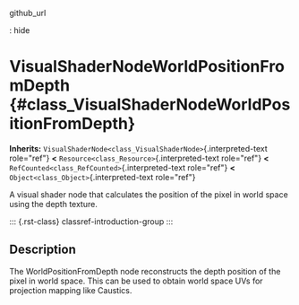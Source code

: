github_url

:   hide

# VisualShaderNodeWorldPositionFromDepth {#class_VisualShaderNodeWorldPositionFromDepth}

**Inherits:**
`VisualShaderNode<class_VisualShaderNode>`{.interpreted-text role="ref"}
**\<** `Resource<class_Resource>`{.interpreted-text role="ref"} **\<**
`RefCounted<class_RefCounted>`{.interpreted-text role="ref"} **\<**
`Object<class_Object>`{.interpreted-text role="ref"}

A visual shader node that calculates the position of the pixel in world
space using the depth texture.

::: {.rst-class}
classref-introduction-group
:::

## Description

The WorldPositionFromDepth node reconstructs the depth position of the
pixel in world space. This can be used to obtain world space UVs for
projection mapping like Caustics.
